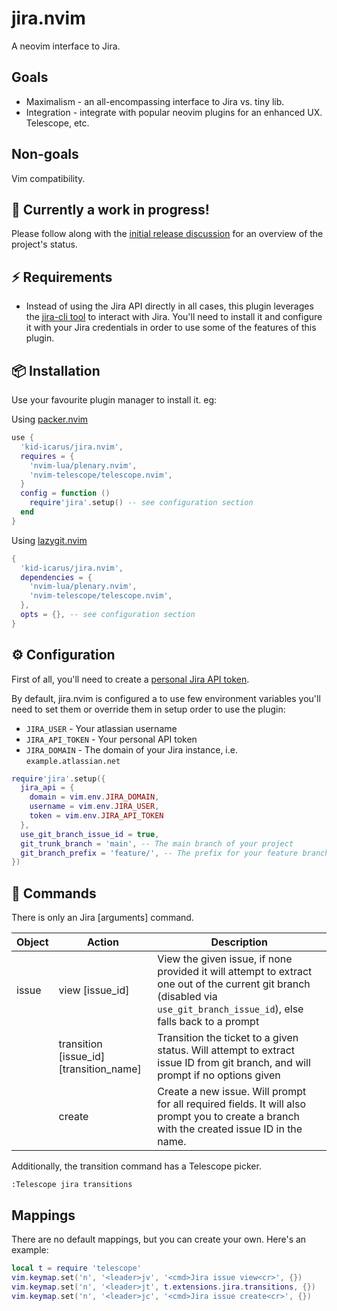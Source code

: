 # jira.nvim

A neovim interface to Jira.

## Goals

- Maximalism - an all-encompassing interface to Jira vs. tiny lib.
- Integration - integrate with popular neovim plugins for an enhanced UX.
    Telescope, etc.

## Non-goals

Vim compatibility.

## 🚨 Currently a work in progress!

Please follow along with the [initial release discussion](https://github.com/kid-icarus/jira.nvim/discussions/1) for an overview of the project's status.

## ⚡️ Requirements

- Instead of using the Jira API directly in all cases, this plugin leverages the [jira-cli tool](https://github.com/ankitpokhrel/jira-cli) to interact with Jira. You'll need to install it and configure it with your Jira credentials in order to use some of the features of this plugin.

## 📦 Installation

Use your favourite plugin manager to install it. eg:

Using [packer.nvim](https://github.com/wbthomason/packer.nvim)

```lua
use {
  'kid-icarus/jira.nvim',
  requires = {
    'nvim-lua/plenary.nvim',
    'nvim-telescope/telescope.nvim',
  }
  config = function ()
    require'jira'.setup() -- see configuration section
  end
}
```

Using [lazygit.nvim](https://github.com/folke/lazy.nvim)

```lua
{
  'kid-icarus/jira.nvim',
  dependencies = {
    'nvim-lua/plenary.nvim',
    'nvim-telescope/telescope.nvim',
  },
  opts = {}, -- see configuration section
}
```

## ⚙️  Configuration

First of all, you'll need to create a [personal Jira API
token](https://support.atlassian.com/atlassian-account/docs/manage-api-tokens-for-your-atlassian-account/).

By default, jira.nvim is configured a to use few environment variables you'll need to set them or override them in setup order to use the plugin:

- `JIRA_USER` - Your atlassian username
- `JIRA_API_TOKEN` - Your personal API token 
- `JIRA_DOMAIN` - The domain of your Jira instance, i.e. `example.atlassian.net`

```lua
require'jira'.setup({
  jira_api = {
    domain = vim.env.JIRA_DOMAIN,
    username = vim.env.JIRA_USER,
    token = vim.env.JIRA_API_TOKEN
  },
  use_git_branch_issue_id = true,
  git_trunk_branch = 'main', -- The main branch of your project
  git_branch_prefix = 'feature/', -- The prefix for your feature branches
})
```

## 🤖 Commands

There is only an Jira <object> <action> [arguments] command.

| Object | Action | Description |
|---|---|---|
| issue | view [issue_id] | View the given issue, if none provided it will attempt to extract one out of the current git branch (disabled via `use_git_branch_issue_id`), else falls back to a prompt |
|   |  transition [issue_id] [transition_name] | Transition the ticket to a given status. Will attempt to extract issue ID from git branch, and will prompt if no options given
|   |  create | Create a new issue. Will prompt for all required fields. It will also prompt you to create a branch with the created issue ID in the name.

Additionally, the transition command has a Telescope picker.

`:Telescope jira transitions`

## Mappings

There are no default mappings, but you can create your own. Here's an example:

```lua
local t = require 'telescope'
vim.keymap.set('n', '<leader>jv', '<cmd>Jira issue view<cr>', {})
vim.keymap.set('n', '<leader>jt', t.extensions.jira.transitions, {})
vim.keymap.set('n', '<leader>jc', '<cmd>Jira issue create<cr>', {})
```
